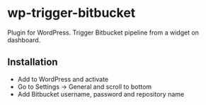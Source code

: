 # wp-trigger-bitbucket

Plugin for WordPress.
Trigger Bitbucket pipeline from a widget on dashboard.

## Installation

- Add to WordPress and activate
- Go to Settings -> General and scroll to bottom
- Add Bitbucket username, password and repository name
